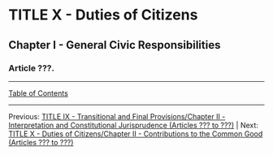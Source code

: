 # TITLE X - Duties of Citizens 

## Chapter I - General Civic Responsibilities

### Article ???. 

---

[Table of Contents](TABLE_OF_CONTENTS.md)

---

Previous: [TITLE IX - Transitional and Final Provisions/Chapter II - Interpretation and Constitutional Jurisprudence (Articles ??? to ???)](TITLE_9_CH_2.md) | Next: [TITLE X - Duties of Citizens/Chapter II - Contributions to the Common Good (Articles ??? to ???)](TITLE_10_CH_2.md)
